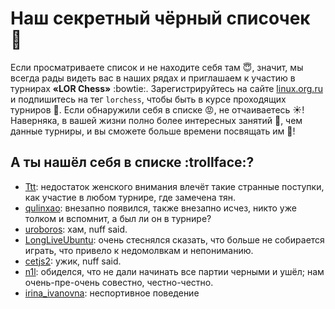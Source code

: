 Наш секретный чёрный списочек :pencil:
======================================

Если просматриваете список и не находите себя там :innocent:, значит, мы всегда рады видеть вас в наших рядах и приглашаем к участию в турнирах **«LOR Chess»** :bowtie:. Зарегистрируйтесь на сайте [linux.org.ru](http://www.linux.org.ru/) и подпишитесь на тег `lorchess`, чтобы быть в курсе проходящих турниров :eyes:. Если обнаружили себя в списке :rage:, не отчаиваетесь :sunny:! Наверняка, в вашей жизни полно более интересных занятий :microphone:, чем данные турниры, и вы сможете больше времени посвящать им :dancers:!

А ты нашёл себя в списке :trollface:?
-------------------------------------

* [Ttt](https://www.linux.org.ru/people/Ttt/profile): недостаток женского внимания влечёт такие странные поступки, как участие в любом турнире, где замечена тян.
* [qulinxao](https://www.linux.org.ru/people/qulinxao/profile): внезапно появился, также внезапно исчез, никто уже толком и вспомнит, а был ли он в турнире?
* [uroboros](https://www.linux.org.ru/people/uroboros/profile): хам, nuff said.
* [LongLiveUbuntu](https://www.linux.org.ru/people/LongLiveUbuntu/profile): очень стеснялся сказать, что больше не собирается играть, что привело к недомолвкам и непониманию.
* [cetjs2](https://www.linux.org.ru/people/cetjs2/profile): ужик, nuff said.
* [n1l](https://www.linux.org.ru/people/n1l/profile): обиделся, что не дали начинать все партии черными и ушёл; нам очень-пре-очень совестно, честно-честно.
* [irina_ivanovna](https://www.linux.org.ru/people/irina_ivanovna/profile): неспортивное поведение
